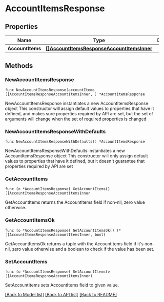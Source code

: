 # AccountItemsResponse

## Properties

Name | Type | Description | Notes
------------ | ------------- | ------------- | -------------
**AccountItems** | [**[]AccountItemsResponseAccountItemsInner**](AccountItemsResponseAccountItemsInner.md) |  | 

## Methods

### NewAccountItemsResponse

`func NewAccountItemsResponse(accountItems []AccountItemsResponseAccountItemsInner, ) *AccountItemsResponse`

NewAccountItemsResponse instantiates a new AccountItemsResponse object
This constructor will assign default values to properties that have it defined,
and makes sure properties required by API are set, but the set of arguments
will change when the set of required properties is changed

### NewAccountItemsResponseWithDefaults

`func NewAccountItemsResponseWithDefaults() *AccountItemsResponse`

NewAccountItemsResponseWithDefaults instantiates a new AccountItemsResponse object
This constructor will only assign default values to properties that have it defined,
but it doesn't guarantee that properties required by API are set

### GetAccountItems

`func (o *AccountItemsResponse) GetAccountItems() []AccountItemsResponseAccountItemsInner`

GetAccountItems returns the AccountItems field if non-nil, zero value otherwise.

### GetAccountItemsOk

`func (o *AccountItemsResponse) GetAccountItemsOk() (*[]AccountItemsResponseAccountItemsInner, bool)`

GetAccountItemsOk returns a tuple with the AccountItems field if it's non-nil, zero value otherwise
and a boolean to check if the value has been set.

### SetAccountItems

`func (o *AccountItemsResponse) SetAccountItems(v []AccountItemsResponseAccountItemsInner)`

SetAccountItems sets AccountItems field to given value.



[[Back to Model list]](../README.md#documentation-for-models) [[Back to API list]](../README.md#documentation-for-api-endpoints) [[Back to README]](../README.md)


